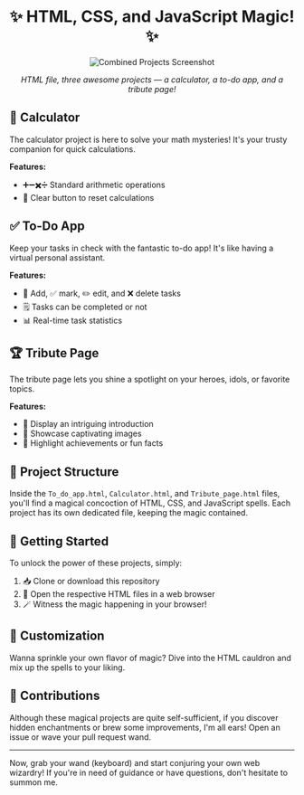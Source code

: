 <h1 align="center">✨ HTML, CSS, and JavaScript Magic! ✨</h1>

<p align="center">
  <img src="https://github.com/kaviyac26/OIBSIP/assets/130381040/d6b8f0ec-8951-4e9a-8974-45a457add0a1" alt="Combined Projects Screenshot">
</p>

<p align="center">
  <em>HTML file, three awesome projects — a calculator, a to-do app, and a tribute page!</em>
</p>

## 🧮 Calculator

The calculator project is here to solve your math mysteries! It's your trusty companion for quick calculations.

**Features:**
- ➕➖✖️➗ Standard arithmetic operations
- 🔄 Clear button to reset calculations

## ✅ To-Do App

Keep your tasks in check with the fantastic to-do app! It's like having a virtual personal assistant.

**Features:**
- 📝 Add, ✅ mark, ✏️ edit, and ❌ delete tasks
- 🗒️ Tasks can be completed or not
- 📊 Real-time task statistics

## 🏆 Tribute Page

The tribute page lets you shine a spotlight on your heroes, idols, or favorite topics.

**Features:**
- 📜 Display an intriguing introduction
- 📸 Showcase captivating images
- 🏅 Highlight achievements or fun facts

## 📁 Project Structure

Inside the `To_do_app.html`, `Calculator.html`, and `Tribute_page.html` files, you'll find a magical concoction of HTML, CSS, and JavaScript spells. Each project has its own dedicated file, keeping the magic contained.

## 🚀 Getting Started

To unlock the power of these projects, simply:
1. 📥 Clone or download this repository
2. 👀 Open the respective HTML files in a web browser
3. 🪄 Witness the magic happening in your browser!

## 🎨 Customization

Wanna sprinkle your own flavor of magic? Dive into the HTML cauldron and mix up the spells to your liking.

## 🎩 Contributions

Although these magical projects are quite self-sufficient, if you discover hidden enchantments or brew some improvements, I'm all ears! Open an issue or wave your pull request wand.

---

Now, grab your wand (keyboard) and start conjuring your own web wizardry! If you're in need of guidance or have questions, don't hesitate to summon me.
